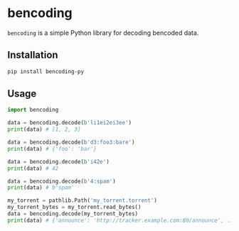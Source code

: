 # bencoding

`bencoding` is a simple Python library for decoding bencoded data.

## Installation

```bash
pip install bencoding-py
```

## Usage

```python
import bencoding

data = bencoding.decode(b'li1ei2ei3ee')
print(data) # [1, 2, 3]

data = bencoding.decode(b'd3:foo3:bare')
print(data) # {'foo': 'bar'}

data = bencoding.decode(b'i42e')
print(data) # 42

data = bencoding.decode(b'4:spam')  
print(data) # b'spam'

my_torrent = pathlib.Path('my_torrent.torrent')
my_torrent_bytes = my_torrent.read_bytes()
data = bencoding.decode(my_torrent_bytes)
print(data) # {'announce': 'http://tracker.example.com:80/announce', ...}
```
